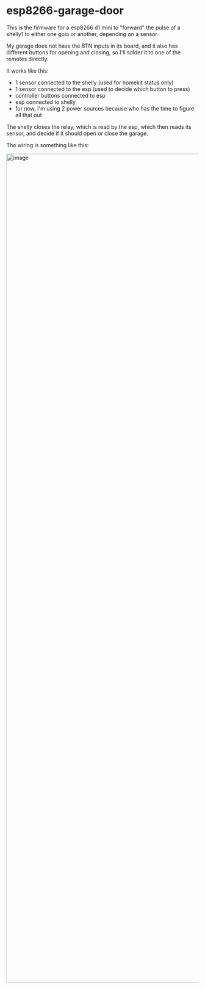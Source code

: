 # esp8266-garage-door

This is the firmware for a esp8266 d1 mini to "forward" the pulse of a shelly1 to either one gpio or another, depending on a sensor. 

My garage does not have the BTN inputs in its board, and it also has different buttons for opening and closing, so I'll solder it to one of the remotes directly.

It works like this:

- 1 sensor connected to the shelly (used for homekit status only)
- 1 sensor connected to the esp (used to decide which button to press)
- controller buttons connected to esp
- esp connected to shelly
- for now, I'm using 2 power sources because who has the time to figure all that out

The shelly closes the relay, which is read by the esp, which then reads its sensor, and decide if it should open or close the garage.

The wiring is something like this:

<img width="2171" alt="image" src="https://github.com/caarlos0/esp8266-garage-door/assets/245435/00b0ba1e-4156-4d7c-a4b1-e125355cf95f">


